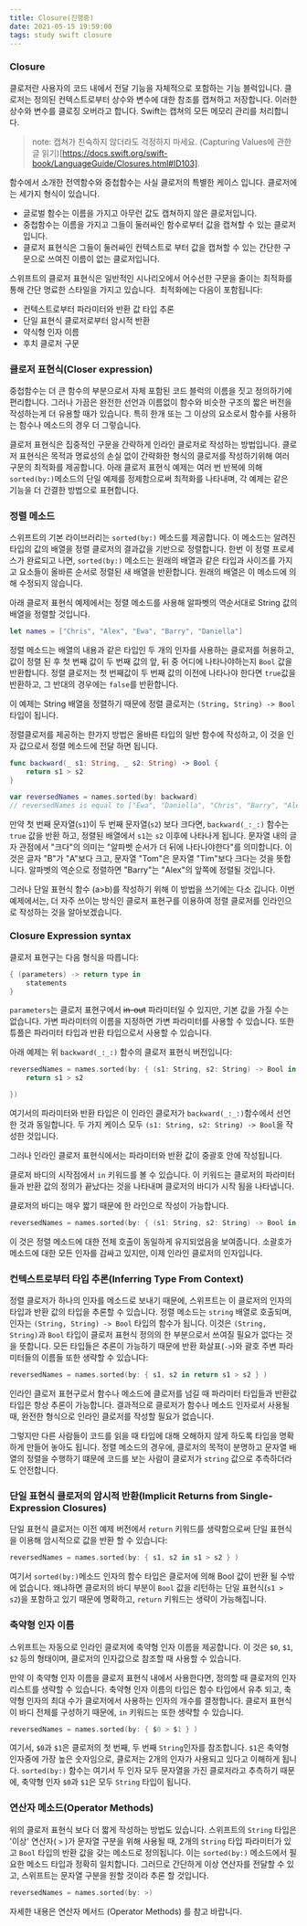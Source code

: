 ```yaml
---
title: Closure(진행중)
date: 2021-05-15 19:59:00
tags: study swift closure
---
```


### Closure

클로저란 사용자의 코드 내에서 전달 기능을 자체적으로 포함하는 기능 블럭입니다. 
클로저는 정의된 컨텍스트로부터 상수와 변수에 대한 참조를 캡쳐하고 저장합니다. 이러한 상수와 변수를 클로징 오버라고 합니다. Swift는 캡쳐의 모든 메모리 관리를 처리합니다.

> note: 캡쳐가 친숙하지 않더라도 걱정하지 마세요. (Capturing Values에 관한 글 읽기)[https://docs.swift.org/swift-book/LanguageGuide/Closures.html#ID103].


함수에서 소개한 전역함수와 중첩함수는 사실 클로저의 특별한 케이스 입니다. 클로저에는 세가지 형식이 있습니다.

- 글로벌 함수는 이름을 가지고 아무런 값도 캡쳐하지 않은 클로저입니다.
- 중첩함수는 이름을 가지고 그들이 둘러싸인 함수로부터 값을 캡쳐할 수 있는 클로저입니다.
- 클로저 표현식은 그들이 둘러싸인 컨텍스트로 부터 값을 캡쳐할 수 있는 간단한 구문으로 쓰여진 이름이 없는 클로저입니다.

스위프트의 클로저 표현식은 일반적인 시나리오에서 어수선한 구문을 줄이는 최적화를 통해 간단 명료한 스타일을 가지고 있습니다.  최적화에는 다음이 포함됩니다:

- 컨텍스트로부터 파라미터와 반환 값 타입 추론
- 단일 표현식 클로저로부터 암시적 반환
- 약식형 인자 이름
- 후치 클로저 구문

### 클로저 표현식(Closer expression)

중첩함수는 더 큰 함수의 부분으로서 자체 포함된 코드 블럭의 이름을 짓고 정의하기에 편리합니다. 그러나 가끔은 완전한 선언과 이름없이 함수와 비슷한 구조의 짧은 버전을 작성하는게 더 유용할 때가 있습니다. 특히 한개 또는 그 이상의 요소로서 함수를 사용하는 함수나 메소드의 경우 더 그렇습니다.

클로저 표현식은 집중적인 구문을 간략하게 인라인 클로저로 작성하는 방법입니다. 클로저 표현식은 목적과 명료성의 손실 없이 간략화한 형식의 클로저를 작성하기위해 여러 구문의 최적화를 제공합니다. 아래 클로저 표현식 예제는 여러 번 반복에 의해 `sorted(by:)`메소드의 단일 예제를 정제함으로써 최적화를 나타내며, 각 예제는 같은 기능을 더 간결한 방법으로 표현합니다.

### 정렬 메소드

스위프트의 기본 라이브러리는 `sorted(by:)` 메소드를 제공합니다. 이 메소드는 알려진 타입의 값의 배열을 정렬 클로저의 결과값을 기반으로 정렬합니다. 한번 이 정렬 프로세스가 완료되고 나면, `sorted(by:)` 메소드는 원래의 배열과 같은 타입과 사이즈를 가지고 요소들이 올바른 순서로 정렬된 새 배열을 반환합니다. 원래의 배열은 이 메소드에 의해 수정되지 않습니다.

아래 클로저 표현식 예제에서는 정렬 메소드를 사용해 알파벳의 역순서대로 String 값의 배열을 정렬할 것입니다.

```swift
let names = ["Chris", "Alex", "Ewa", "Barry", "Daniella"]
```

정렬 메소드는 배열의 내용과 같은 타입인 두 개의 인자를 사용하는 클로저를 허용하고, 값이 정렬 된 후 첫 번째 값이 두 번째 값의 앞, 뒤 중 어디에 나타나야하는지 `Bool` 값을 반환합니다. 정렬 클로저는 첫 번째값이 두 번째 값의 이전에 나타나야 한다면 `true`값을 반환하고, 그 반대의 경우에는 `false`를 반환합니다.

이 예제는 String 배열을 정렬하기 때문에 정렬 클로저는 `(String, String) -> Bool`타입이 됩니다.

정렬클로저를 제공하는 한가지 방법은 올바른 타입의 일반 함수에 작성하고, 이 것을 인자 값으로서 정렬 메소드에 전달 하면 됩니다.

```swift
func backward(_ s1: String, _ s2: String) -> Bool {
	return s1 > s2
}

var reversedNames = names.sorted(by: backward)
// reversedNames is equal to ["Ewa", "Daniella", "Chris", "Barry", "Alex"]
```

만약 첫 번째 문자열(`s1`)이 두 번째 문자열(`s2`) 보다 크다면, `backward(_:_:)` 함수는 `true` 값을 반환 하고, 정렬된 배열에서 `s1`는 `s2` 이후에 나타나게 됩니다. 문자열 내의 글자 관점에서 "크다"의 의미는 "알파벳 순서가 더 뒤에 나타나야한다"를 의미합니다. 이것은 글자 "B"가 "A"보다 크고, 문자열 "Tom"은 문자열 "Tim"보다 크다는 것을 뜻합니다. 알파벳의 역순으로 정렬하면 "Barry"는 "Alex"의 앞쪽에 정렬될 것입니다.

그러나 단일 표현식 함수 (a>b)를 작성하기 위해 이 방법을 쓰기에는 다소 깁니다. 이번 예제에서는, 더 자주 쓰이는 방식인 클로저 표현구를 이용하여 정렬 클로저를 인라인으로 작성하는 것을 알아보겠습니다.

### Closure Expression syntax

클로저 표현구는 다음 형식을 따릅니다:

```swift
{ (parameters) -> return type in
	statements
}
```

`parameters`는 클로저 표현구에서 ~~in-out~~ 파라미터일 수 있지만, 기본 값을 가질 수는 없습니다. 가변 파라미터의 이름을 지정하면 가변 파라미터를 사용할 수 있습니다. 또한 튜플은 파라미터 타입과 반환 타입으로서 사용할 수 있습니다.

아래 예제는 위 `backward(_:_:)` 함수의 클로저 표현식 버전입니다:

```swift
reversedNames = names.sorted(by: { (s1: String, s2: String) -> Bool in
	return s1 > s2

})
```

여기서의 파라미터와 반환 타입은 이 인라인 클로저가 `backward(_:_:)`함수에서 선언한 것과 동일합니다. 두 가지 케이스 모두 `(s1: String, s2: String) -> Bool`을 작성한 것입니다.

그러나 인라인 클로저 표현식에서는 파라미터와 반환 값이 중괄호 안에 작성됩니다.

클로저 바디의 시작점에서 `in` 키워드를 볼 수 있습니다. 이 키워드는 클로저의 파라미터들과 반환 값의 정의가 끝났다는 것을 나타내며 클로저의 바디가 시작 됨을 나타냅니다.

클로저의 바디는 매우 짧기 때문에 한 라인으로 작성이 가능합니다.

```swift
reversedNames = names.sorted(by: { (s1: String, s2: String) -> Bool in return s1 > s2 } )
```

이 것은 정렬 메소드에 대한 전체 호출이 동일하게 유지되었음을 보여줍니다. 소괄호가 메소드에 대한 모든 인자를 감싸고 있지만, 이제 인라인 클로저의 인자입니다.

### 컨텍스트로부터 타입 추론(Inferring Type From Context)

정렬 클로저가 하나의 인자를 메소드로 보내기 때문에, 스위프트는 이 클로저의 인자의 타입과 반환 값의 타입을 추론할 수 있습니다. 정렬 메소드는 `string` 배열로 호출되며, 인자는 `(String, String) -> Bool` 타입의 함수가 됩니다. 이것은 `(String, String)`과 `Bool` 타입이 클로저 표현식 정의의 한 부분으로서 쓰여질 필요가 없다는 것을 뜻합니다. 모든 타입들은 추론이 가능하기 때문에 반환 화살표(`->`)와 괄호 주변 파라미터들의 이름들 또한 생략할 수 있습니다:

```swift
reversedNames = names.sorted(by: { s1, s2 in return s1 > s2 } )
```

인라인 클로저 표현구로서 함수나 메소드에 클로저를 넘길 때 파라미터 타입들과 반환값 타입은 항상 추론이 가능합니다. 결과적으로 클로저가 함수나 메소드 인자로서 사용될 때, 완전한 형식으로 인라인 클로저를 작성할 필요가 없습니다.

그렇지만 다른 사람들이 코드를 읽을 때 타입에 대해 오해하지 않게 하도록 타입을 명확하게 만들어 놓아도 됩니다. 정렬 메소드의 경우에, 클로저의 목적이 분명하고 문자열 배열의 정렬을 수행하기 떄문에 코드를 보는 사람이 클로저가 `string` 값으로 추측하더라도 안전합니다.

### 단일 표현식 클로저의 암시적 반환(Implicit Returns from Single-Expression Closures)

단일 표현식 클로저는 이전 예제 버전에서 `return` 키워드를 생략함으로써 단일 표현식을 이용해 암시적으로 값을 반환 할 수 있습니다:

```swift
reversedNames = names.sorted(by: { s1, s2 in s1 > s2 } )
```

여기서 `sorted(by:)`메소드 인자의 함수 타입은 클로저에 의해 Bool 값이 반환 될 수밖에 없습니다. 왜냐하면 클로저의 바디 부분이 `Bool` 값을 리턴하는 단일 표현식(`s1 > s2`)을 포함하고 있기 때문에 명확하고, `return` 키워드는 생략이 가능해집니다.

### 축약형 인자 이름

스위프트는 자동으로 인라인 클로저에 축약형 인자 이름을 제공합니다. 이 것은 `$0`, `$1`, `$2` 등의 형태이며, 클로저의 인자값으로 참조할 때 사용할 수 있습니다.

만약 이 축약형 인자 이름을 클로저 표현식 내에서 사용한다면, 정의할 때 클로저의 인자 리스트를 생략할 수 있습니다. 축약형 인자 이름의 타입은 함수 타입에서 유추 되고, 축약형 인자의 최대 수가 클로저에서 사용하는 인자의 개수를 결정합니다. 클로저 표현식이 바디 전체를 구성하기 때문에, `in` 키워드는 또한 생략할 수 있습니다.

```swift
reversedNames = names.sorted(by: { $0 > $1 } )
```

여기서, `$0`과 `$1`은 클로저의 첫 번째, 두 번째 `String`인자를 참조합니다. `$1`은 축약형 인자중에 가장 높은 숫자임으로, 클로저는 2개의 인자가 사용되고 있다고 이해하게 됩니다. `sorted(by:)` 함수는 여기서 두 인자 모두 문자열을 가진 클로저라고 추측하기 때문에, 축약형 인자 `$0`과 `$1`은 모두 `String` 타입이 됩니다.

### 연산자 메소드(Operator Methods)

위의 클로저 표현식 보다 더 짧게 작성하는 방법도 있습니다. 스위프트의 `String` 타입은 '이상' 연산자( `>` )가 문자열 구분을 위해 사용될 때, 2개의 `String` 타입 파라미터가 있고 `Bool` 타입의 반환 값을 갖는 메소드로 정의됩니다. 이는 `sorted(by:)` 메소드에서 필요한 메소드 타입과 정확히 일치합니다. 그러므로 간단하게 이상 연산자를 전달할 수 있고, 스위프트는 문자열 구분을 원할 것이라 추론 할 것입니다.

```swift
reversedNames = names.sorted(by: >)
```

자세한 내용은 연산자 메서드 (Operator Methods) 를 참고 바랍니다.
